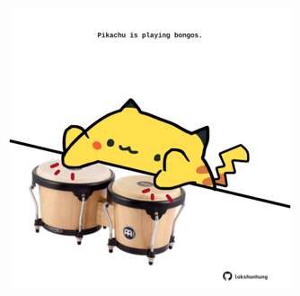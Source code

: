 <!-- built at 07/12/2023, 03:00:42 UTC -->
<p align="center">
  <img width="500" height="500" src="./ReadmeImage.svg">
</p>
